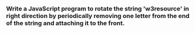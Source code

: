 ### Write a JavaScript program to rotate the string 'w3resource' in right direction by periodically removing one letter from the end of the string and attaching it to the front.